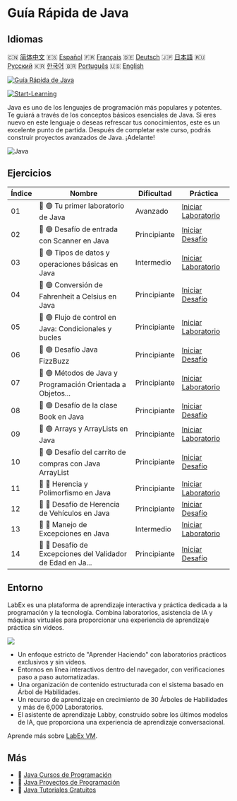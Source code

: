 # Guía Rápida de Java

## Idiomas

🇨🇳 [简体中文](README_zh.md) 🇪🇸 [Español](README_es.md) 🇫🇷 [Français](README_fr.md) 🇩🇪 [Deutsch](README_de.md) 🇯🇵 [日本語](README_ja.md) 🇷🇺 [Русский](README_ru.md) 🇰🇷 [한국어](README_ko.md) 🇧🇷 [Português](README_pt.md) 🇺🇸 [English](README.md) 

[![Guía Rápida de Java](https://cover-creator.labex.io/quick-start-with-java.png?lang=es)](https://labex.io/es/courses/quick-start-with-java)

[![Start-Learning](https://img.shields.io/badge/Start-Learning-whitesmoke?style=for-the-badge)](https://labex.io/es/courses/quick-start-with-java)

Java es uno de los lenguajes de programación más populares y potentes. Te guiará a través de los conceptos básicos esenciales de Java. Si eres nuevo en este lenguaje o deseas refrescar tus conocimientos, este es un excelente punto de partida. Después de completar este curso, podrás construir proyectos avanzados de Java. ¡Adelante!

![Java](https://img.shields.io/badge/Java-whitesmoke?style=for-the-badge&logo=java)


## Ejercicios

|   Índice | Nombre                                                      | Dificultad   | Práctica                                                                                                                                       |
|----------|-------------------------------------------------------------|--------------|------------------------------------------------------------------------------------------------------------------------------------------------|
|       01 | 📖 🟢 Tu primer laboratorio de Java                         | Avanzado     | <a target='_blank' href='https://labex.io/es/tutorials/java-your-first-java-lab-411751'>Iniciar Laboratorio</a>                                |
|       02 | 🎯 🟢 Desafío de entrada con Scanner en Java                | Principiante | <a target='_blank' href='https://labex.io/es/tutorials/java-java-scanner-input-challenge-413835'>Iniciar Desafío</a>                           |
|       03 | 📖 🟢 Tipos de datos y operaciones básicas en Java          | Intermedio   | <a target='_blank' href='https://labex.io/es/tutorials/java-java-data-types-and-basic-operations-413744'>Iniciar Laboratorio</a>               |
|       04 | 🎯 🟢 Conversión de Fahrenheit a Celsius en Java            | Principiante | <a target='_blank' href='https://labex.io/es/tutorials/java-java-fahrenheit-to-celsius-conversion-413851'>Iniciar Desafío</a>                  |
|       05 | 📖 🟢 Flujo de control en Java: Condicionales y bucles      | Principiante | <a target='_blank' href='https://labex.io/es/tutorials/java-java-control-flow-conditionals-and-loops-413751'>Iniciar Laboratorio</a>           |
|       06 | 🎯 🟢 Desafío Java FizzBuzz                                 | Principiante | <a target='_blank' href='https://labex.io/es/tutorials/java-java-fizzbuzz-challenge-413852'>Iniciar Desafío</a>                                |
|       07 | 📖 🟢 Métodos de Java y Programación Orientada a Objetos... | Principiante | <a target='_blank' href='https://labex.io/es/tutorials/java-java-methods-and-basic-object-oriented-programming-413809'>Iniciar Laboratorio</a> |
|       08 | 🎯 🟢 Desafío de la clase Book en Java                      | Principiante | <a target='_blank' href='https://labex.io/es/tutorials/java-java-book-class-challenge-413850'>Iniciar Desafío</a>                              |
|       09 | 📖 🟢 Arrays y ArrayLists en Java                           | Principiante | <a target='_blank' href='https://labex.io/es/tutorials/java-java-arrays-and-arraylists-413820'>Iniciar Laboratorio</a>                         |
|       10 | 🎯 🟢 Desafío del carrito de compras con Java ArrayList     | Principiante | <a target='_blank' href='https://labex.io/es/tutorials/java-java-arraylist-shopping-cart-challenge-413849'>Iniciar Desafío</a>                 |
|       11 | 📖 🔵 Herencia y Polimorfismo en Java                       | Principiante | <a target='_blank' href='https://labex.io/es/tutorials/java-java-inheritance-and-polymorphism-413825'>Iniciar Laboratorio</a>                  |
|       12 | 🎯 🔵 Desafío de Herencia de Vehículos en Java              | Principiante | <a target='_blank' href='https://labex.io/es/tutorials/java-java-vehicle-inheritance-challenge-413854'>Iniciar Desafío</a>                     |
|       13 | 📖 🔵 Manejo de Excepciones en Java                         | Intermedio   | <a target='_blank' href='https://labex.io/es/tutorials/java-java-exception-handling-413830'>Iniciar Laboratorio</a>                            |
|       14 | 🎯 🔵 Desafío de Excepciones del Validador de Edad en Ja... | Principiante | <a target='_blank' href='https://labex.io/es/tutorials/java-java-age-validator-exception-challenge-413848'>Iniciar Desafío</a>                 |

## Entorno

LabEx es una plataforma de aprendizaje interactiva y práctica dedicada a la programación y la tecnología. Combina laboratorios, asistencia de IA y máquinas virtuales para proporcionar una experiencia de aprendizaje práctica sin videos.

![](https://tutorial-screenshot.getvm.io/images/vm-1725247253.png)

- Un enfoque estricto de "Aprender Haciendo" con laboratorios prácticos exclusivos y sin videos.
- Entornos en línea interactivos dentro del navegador, con verificaciones paso a paso automatizadas.
- Una organización de contenido estructurada con el sistema basado en Árbol de Habilidades.
- Un recurso de aprendizaje en crecimiento de 30 Árboles de Habilidades y más de 6,000 Laboratorios.
- El asistente de aprendizaje Labby, construido sobre los últimos modelos de IA, que proporciona una experiencia de aprendizaje conversacional.

Aprende más sobre [LabEx VM](https://support.labex.io/using-labex/virtual-machine).

## Más

- 🔗 [Java Cursos de Programación](https://github.com/labex-labs/awesome-programming-courses)
- 🔗 [Java Proyectos de Programación](https://github.com/labex-labs/awesome-programming-projects)
- 🔗 [Java Tutoriales Gratuitos](https://github.com/labex-labs/java-free-tutorials)

